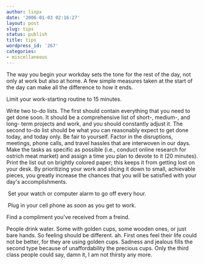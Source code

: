 ```yaml
---
author: linpx
date: '2006-01-03 02:16:27'
layout: post
slug: tips
status: publish
title: tips
wordpress_id: '267'
categories:
- miscellaneous
---
```


The way you begin your workday sets the tone for the rest of the day, not only
at work but also at home. A few simple measures taken at the start of the day
can make all the difference to how it ends.

  
Limit your work-starting routine to 15 minutes.

  
  
Write two to-do lists. The first should contain everything that you need to
get done soon. It should be a comprehensive list of short-, medium-, and long-
term projects and work, and you should constantly adjust it. The second to-do
list should be what you can reasonably expect to get done today, and today
only. Be fair to yourself. Factor in the disruptions, meetings, phone calls,
and travel hassles that are interwoven in our days. Make the tasks as specific
as possible (i.e., conduct online research for ostrich meat market) and assign
a time you plan to devote to it (20 minutes). Print the list out on brightly
colored paper; this keeps it from getting lost on your desk. By prioritizing
your work and slicing it down to small, achievable pieces, you greatly
increase the chances that you will be satisfied with your day's
accomplishments.

  
 Set your watch or computer alarm to go off every hour.

  
  
 Plug in your cell phone as soon as you get to work.

  
Find a compliment you've received from a freind.

  
  
  

People drink water. Some with golden cups, some wooden ones, or just bare
hands. So feeling should be different. ah. First ones feel their life could
not be better, for they are using golden cups. Sadness and jealous fills the
second type because of unaffordability the precious cups. Only the third class
people could say, damn it, I am not thirsty any more.

  

